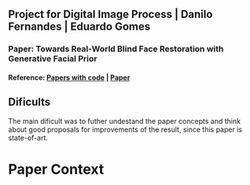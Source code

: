 ## Project for Digital Image Process | Danilo Fernandes | Eduardo Gomes

### Paper: Towards Real-World Blind Face Restoration with Generative Facial Prior
#### Reference: [Papers with code](https://paperswithcode.com/paper/towards-real-world-blind-face-restoration) | [Paper](https://arxiv.org/abs/2103.03390)

## Dificults

The main dificult was to futher undestand the paper concepts and think about good proposals for improvements of the result, since this paper is state-of-art.

# Paper Context
